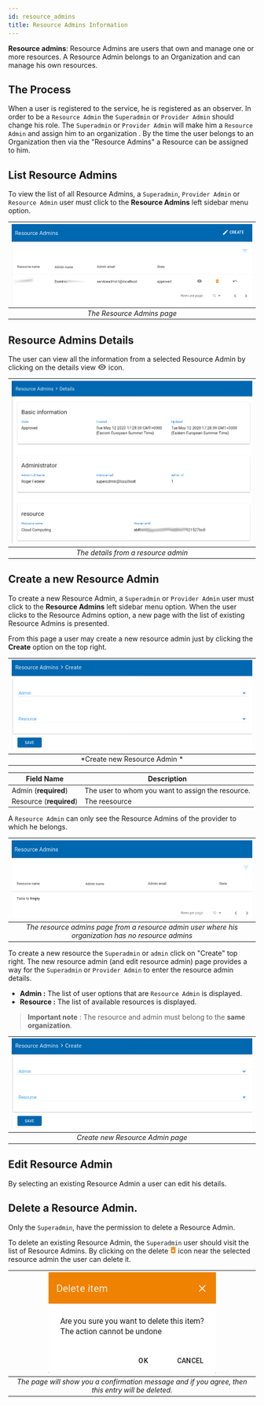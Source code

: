 ```yaml
---
id: resource_admins
title: Resource Admins Information
---
```


**Resource admins**:  Resource Admins are users that own and manage one or more resources. A Resource Admin belongs to an Organization and can manage his own resources.  


## The Process

When a user is registered to the service, he is registered as an observer.
In order to be a `Resource Admin` the `Superadmin` or `Provider Admin` should change his role.
The `Superadmin` or `Provider Admin` will make him a `Resource Admin` and assign him to an organization .
By the time the user belongs to an Organization then  via the "Resource Admins" a Resource  can be assigned to him.


## List Resource Admins

To view the list of all Resource Admins, a `Superadmin`, `Provider Admin` or `Resource Admin` user must click to the **Resource Admins** left sidebar menu option.

| ![ResourceAdmins_ListView](assets/resource_admins_list.png) |
|:--------------------:|
| *The Resource Admins page* |


## Resource Admins Details

The user can view all the information from a selected Resource Admin by clicking on the details view ![view_icon](assets/icons_details.png) icon.

| ![Resources_ViewDetails](assets/resource_admins_details.png) |
|:--------------------:|
| *The details from a resource admin* |


## Create a new Resource Admin

To create a new Resource Admin, a `Superadmin` or `Provider Admin` user must click to the **Resource Admins** left sidebar menu option.
When the user clicks to the Resource Admins option, a new page with the list of existing Resource Admins is presented.

From this page a user may create a new resource admin just by clicking the **Create** option on the top right.

| ![Resources_create](assets/resource_admins_create.png) |
|:--------------------------:|
| *Create new Resource Admin * |


| Field Name                | Description           |
| ------------------------- | ----------------------|
| Admin (**required**)			|	The user to whom you want to assign the resource.						|
| Resource (**required**)		|	The reesource	|


A `Resource Admin` can only see the Resource Admins of the provider to which he belongs.

| ![ResourceAdmins_resourceadmin_View](assets/resource_admins_view.png) |
|:---------------------------------------------------------------------------------------------------:|
| *The resource admins page from a resource admin user where his organization has no resource admins* |

To create a new resource the `Superadmin` or `admin` click on "Create" top right.
The new resource admin (and edit resource admin) page provides a way for the `Superadmin` or `Provider Admin` to enter the resource admin details.

* **Admin :** The list of user options that are `Resource Admin` is displayed.
* **Resource :** The list of available resources is displayed.

> **Important note** : The resource and admin must belong to the **same organization**.

| ![ResourceAdmin_create](assets/resource_admins_create.png) |
|:--------------------------------:|
| *Create new Resource Admin page* |


## Edit Resource Admin

By selecting an existing Resource Admin a user can edit his details.


## Delete a Resource Admin.

Only the `Superadmin`, have the permission to delete a Resource Admin.

To delete an existing Resource Admin, the `Superadmin` user should visit the list of Resource Admins. By clicking on the delete ![delete_icon](assets/icons_delete.png) icon near the selected resource admin the user can delete it.

| ![delete_entry](assets/icons_confirm_delete.png) |
|:--------------------------:|
| *The page will show you a confirmation message and if you agree, then this entry will be deleted.* |
